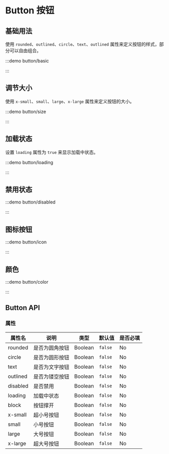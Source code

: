 # Button 按钮

## 基础用法

使用 `rounded`、`outlined`、`circle`、`text`、`outlined` 属性来定义按钮的样式，部分可以自由组合。

:::demo button/basic

:::

## 调节大小

使用 `x-small`、`small`、`large`、`x-large` 属性来定义按钮的大小。

:::demo button/size

:::

## 加载状态

设置 `loading` 属性为 `true` 来显示加载中状态。

:::demo button/loading

:::

## 禁用状态


:::demo button/disabled

:::

## 图标按钮

:::demo button/icon

:::

## 颜色

:::demo button/color

:::

## Button API

### 属性

| 属性名   | 说明           | 类型    | 默认值  | 是否必填 |
| -------- | -------------- | ------- | ------- | -------- |
| rounded  | 是否为圆角按钮 | Boolean | `false` | No       |
| circle   | 是否为圆形按钮 | Boolean | `false` | No       |
| text     | 是否为文字按钮 | Boolean | `false` | No       |
| outlined | 是否为镂空按钮 | Boolean | `false` | No       |
| disabled | 是否禁用       | Boolean | `false` | No       |
| loading  | 加载中状态     | Boolean | `false` | No       |
| block    | 按钮撑开       | Boolean | `false` | No       |
| x-small  | 超小号按钮     | Boolean | `false` | No       |
| small    | 小号按钮       | Boolean | `false` | No       |
| large    | 大号按钮       | Boolean | `false` | No       |
| x-large  | 超大号按钮     | Boolean | `false` | No       |